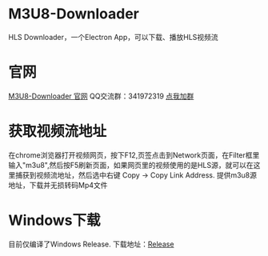 # M3U8-Downloader
HLS Downloader，一个Electron App，可以下载、播放HLS视频流

# 官网
[M3U8-Downloader 官网](https://tools.heisir.cn/HLSDownload)
QQ交流群：341972319 [点我加群](https://jq.qq.com/?_wv=1027&k=nhFrZBS0)

# 获取视频流地址
在chrome浏览器打开视频网页，按下F12,页签点击到Network页面，在Filter框里输入"m3u8",然后按F5刷新页面，如果网页里的视频使用的是HLS源，就可以在这里捕获到视频流地址，然后选中右键 Copy -> Copy Link Address.
提供m3u8源地址，下载并无损转码Mp4文件

# Windows下载
目前仅编译了Windows Release. 下载地址：[Release](https://github.com/HeiSir2014/M3U8-Downloader/releases)
